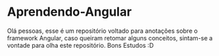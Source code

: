 # Aprendendo-Angular

Olá pessoas, esse é um repositório voltado para anotações sobre o framework Angular, caso queiram retomar alguns conceitos, sintam-se a vontade para olha este repositório. Bons Estudos :D